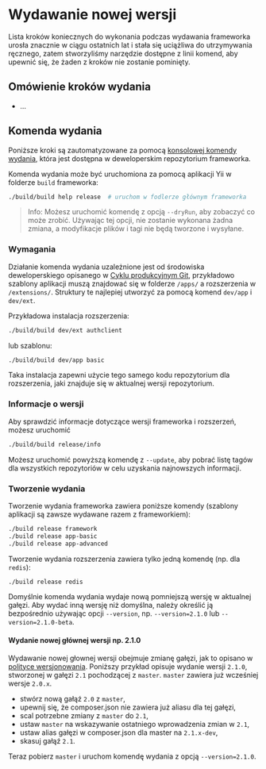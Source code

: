 Wydawanie nowej wersji
======================

Lista kroków koniecznych do wykonania podczas wydawania frameworka urosła znacznie w ciągu ostatnich lat i stała się uciążliwa do 
utrzymywania ręcznego, zatem stworzyliśmy narzędzie dostępne z linii komend, aby upewnić się, że żaden z kroków nie zostanie pominięty.

Omówienie kroków wydania
------------------------

- ...

Komenda wydania
---------------

Poniższe kroki są zautomatyzowane za pomocą [konsolowej komendy wydania](../../build/controllers/ReleaseController.php), która jest 
dostępna w deweloperskim repozytorium frameworka.

Komenda wydania może być uruchomiona za pomocą aplikacji Yii w folderze `build` frameworka:

```bash
./build/build help release  # uruchom w fodlerze głównym frameworka
```

> Info: Możesz uruchomić komendę z opcją `--dryRun`, aby zobaczyć co może zrobić. Używając tej opcji, nie zostanie wykonana 
> żadna zmiana, a modyfikacje plików i tagi nie będą tworzone i wysyłane.

### Wymagania

Działanie komenda wydania uzależnione jest od środowiska deweloperskiego opisanego w 
[Cyklu produkcyjnym Git](git-workflow.md#extensions), przykładowo szablony aplikacji muszą znajdować się w folderze `/apps/` 
a rozszerzenia w `/extensions/`.
Struktury te najlepiej utworzyć za pomocą komend `dev/app` i `dev/ext`.

Przykładowa instalacja rozszerzenia:

```bash
./build/build dev/ext authclient
```

lub szablonu:

```bash
./build/build dev/app basic
```

Taka instalacja zapewni użycie tego samego kodu repozytorium dla rozszerzenia, jaki znajduje się w aktualnej wersji repozytorium.

### Informacje o wersji

Aby sprawdzić informacje dotyczące wersji frameworka i rozszerzeń, możesz uruchomić

```bash
./build/build release/info
```

Możesz uruchomić powyższą komendę z `--update`, aby pobrać listę tagów dla wszystkich repozytoriów w celu uzyskania najnowszych 
informacji.

### Tworzenie wydania

Tworzenie wydania frameworka zawiera poniższe komendy (szablony aplikacji są zawsze wydawane razem z frameworkiem):

```bash
./build release framework
./build release app-basic
./build release app-advanced
```

Tworzenie wydania rozszerzenia zawiera tylko jedną komendę (np. dla `redis`):

```bash
./build release redis
```

Domyślnie komenda wydania wydaje nową pomniejszą wersję w aktualnej gałęzi.
Aby wydać inną wersję niż domyślna, należy określić ją bezpośrednio używając opcji `--version`, np. `--version=2.1.0` 
lub `--version=2.1.0-beta`.

#### Wydanie nowej głównej wersji np. 2.1.0

Wydawanie nowej głownej wersji obejmuje zmianę gałęzi, jak to opisano w [polityce wersjonowania](versions.md).
Poniższy przykład opisuje wydanie wersji `2.1.0`, stworzonej w gałęzi `2.1` pochodzącej z `master`. `master` zawiera już wcześniej 
wersje `2.0.x`.

- stwórz nową gałąź `2.0` z `master`,
- upewnij się, że composer.json nie zawiera już aliasu dla tej gałęzi,
- scal potrzebne zmiany z `master` do `2.1`,
- ustaw `master` na wskazywanie ostatniego wprowadzenia zmian w `2.1`,
- ustaw alias gałęzi w composer.json dla master na `2.1.x-dev`,
- skasuj gałąź `2.1`.

Teraz pobierz `master` i uruchom komendę wydania z opcją `--version=2.1.0`. 
